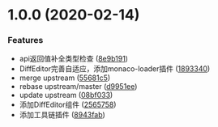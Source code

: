 # 1.0.0 (2020-02-14)


### Features

* api返回值补全类型检查 ([8e9b191](https://github.com/armour/vue-typescript-admin-template/commit/8e9b1918d1977f279e610b8290d1323417aa4bff))
* DiffEditor完善自适应，添加monaco-loader插件 ([1893340](https://github.com/armour/vue-typescript-admin-template/commit/18933405aeebf7262c4fc27cf5864ea539810adc))
* merge upstream ([55681c5](https://github.com/armour/vue-typescript-admin-template/commit/55681c5119f46a2f79dfcc77ff1e0eda1ecf9ffa))
* rebase upstream/master ([d9951ee](https://github.com/armour/vue-typescript-admin-template/commit/d9951ee0f079b747b26e4837045eb16d244596ab))
* update upstream ([08bf033](https://github.com/armour/vue-typescript-admin-template/commit/08bf0338d532706e2a9572883b534a35048bbcd6))
* 添加DiffEditor组件 ([2565758](https://github.com/armour/vue-typescript-admin-template/commit/256575836931fa2a1590aa6cd0b323e0b6daef2e))
* 添加工具链插件 ([8943fab](https://github.com/armour/vue-typescript-admin-template/commit/8943fab328bf25ed43ca332b7338956665941eec))




